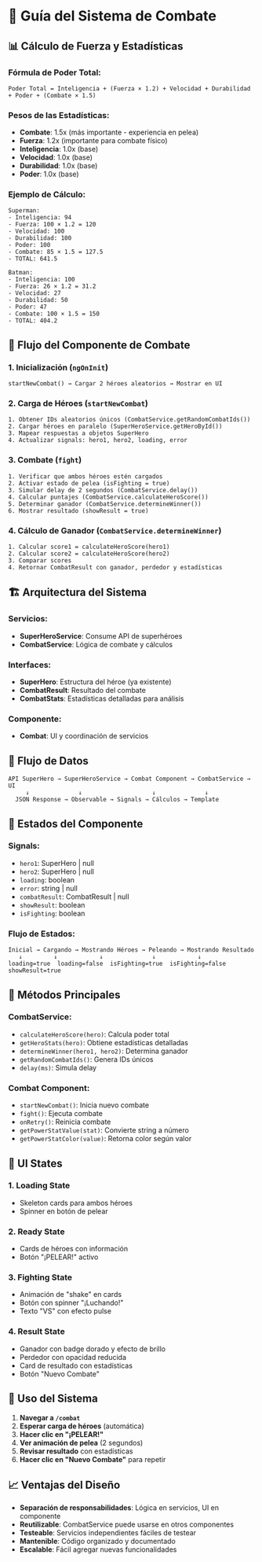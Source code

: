 # 🥊 Guía del Sistema de Combate

## 📊 Cálculo de Fuerza y Estadísticas

### Fórmula de Poder Total:
```
Poder Total = Inteligencia + (Fuerza × 1.2) + Velocidad + Durabilidad + Poder + (Combate × 1.5)
```

### Pesos de las Estadísticas:
- **Combate**: 1.5x (más importante - experiencia en pelea)
- **Fuerza**: 1.2x (importante para combate físico)
- **Inteligencia**: 1.0x (base)
- **Velocidad**: 1.0x (base)
- **Durabilidad**: 1.0x (base)
- **Poder**: 1.0x (base)

### Ejemplo de Cálculo:
```
Superman:
- Inteligencia: 94
- Fuerza: 100 × 1.2 = 120
- Velocidad: 100
- Durabilidad: 100
- Poder: 100
- Combate: 85 × 1.5 = 127.5
- TOTAL: 641.5

Batman:
- Inteligencia: 100
- Fuerza: 26 × 1.2 = 31.2
- Velocidad: 27
- Durabilidad: 50
- Poder: 47
- Combate: 100 × 1.5 = 150
- TOTAL: 404.2
```

## 🔄 Flujo del Componente de Combate

### 1. **Inicialización** (`ngOnInit`)
```
startNewCombat() → Cargar 2 héroes aleatorios → Mostrar en UI
```

### 2. **Carga de Héroes** (`startNewCombat`)
```
1. Obtener IDs aleatorios únicos (CombatService.getRandomCombatIds())
2. Cargar héroes en paralelo (SuperHeroService.getHeroById())
3. Mapear respuestas a objetos SuperHero
4. Actualizar signals: hero1, hero2, loading, error
```

### 3. **Combate** (`fight`)
```
1. Verificar que ambos héroes estén cargados
2. Activar estado de pelea (isFighting = true)
3. Simular delay de 2 segundos (CombatService.delay())
4. Calcular puntajes (CombatService.calculateHeroScore())
5. Determinar ganador (CombatService.determineWinner())
6. Mostrar resultado (showResult = true)
```

### 4. **Cálculo de Ganador** (`CombatService.determineWinner`)
```
1. Calcular score1 = calculateHeroScore(hero1)
2. Calcular score2 = calculateHeroScore(hero2)
3. Comparar scores
4. Retornar CombatResult con ganador, perdedor y estadísticas
```

## 🏗️ Arquitectura del Sistema

### Servicios:
- **SuperHeroService**: Consume API de superhéroes
- **CombatService**: Lógica de combate y cálculos

### Interfaces:
- **SuperHero**: Estructura del héroe (ya existente)
- **CombatResult**: Resultado del combate
- **CombatStats**: Estadísticas detalladas para análisis

### Componente:
- **Combat**: UI y coordinación de servicios

## 📡 Flujo de Datos

```
API SuperHero → SuperHeroService → Combat Component → CombatService → UI
     ↓              ↓                    ↓              ↓
  JSON Response → Observable → Signals → Cálculos → Template
```

## 🎯 Estados del Componente

### Signals:
- `hero1`: SuperHero | null
- `hero2`: SuperHero | null
- `loading`: boolean
- `error`: string | null
- `combatResult`: CombatResult | null
- `showResult`: boolean
- `isFighting`: boolean

### Flujo de Estados:
```
Inicial → Cargando → Mostrando Héroes → Peleando → Mostrando Resultado
   ↓         ↓            ↓              ↓            ↓
loading=true  loading=false  isFighting=true  isFighting=false  showResult=true
```

## 🔧 Métodos Principales

### CombatService:
- `calculateHeroScore(hero)`: Calcula poder total
- `getHeroStats(hero)`: Obtiene estadísticas detalladas
- `determineWinner(hero1, hero2)`: Determina ganador
- `getRandomCombatIds()`: Genera IDs únicos
- `delay(ms)`: Simula delay

### Combat Component:
- `startNewCombat()`: Inicia nuevo combate
- `fight()`: Ejecuta combate
- `onRetry()`: Reinicia combate
- `getPowerStatValue(stat)`: Convierte string a número
- `getPowerStatColor(value)`: Retorna color según valor

## 🎨 UI States

### 1. **Loading State**
- Skeleton cards para ambos héroes
- Spinner en botón de pelear

### 2. **Ready State**
- Cards de héroes con información
- Botón "¡PELEAR!" activo

### 3. **Fighting State**
- Animación de "shake" en cards
- Botón con spinner "¡Luchando!"
- Texto "VS" con efecto pulse

### 4. **Result State**
- Ganador con badge dorado y efecto de brillo
- Perdedor con opacidad reducida
- Card de resultado con estadísticas
- Botón "Nuevo Combate"

## 🚀 Uso del Sistema

1. **Navegar a `/combat`**
2. **Esperar carga de héroes** (automática)
3. **Hacer clic en "¡PELEAR!"**
4. **Ver animación de pelea** (2 segundos)
5. **Revisar resultado** con estadísticas
6. **Hacer clic en "Nuevo Combate"** para repetir

## 📈 Ventajas del Diseño

- **Separación de responsabilidades**: Lógica en servicios, UI en componente
- **Reutilizable**: CombatService puede usarse en otros componentes
- **Testeable**: Servicios independientes fáciles de testear
- **Mantenible**: Código organizado y documentado
- **Escalable**: Fácil agregar nuevas funcionalidades
